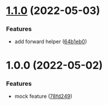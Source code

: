 # [1.1.0](https://github.com/rn2r/safe-selectors/compare/v1.0.0...v1.1.0) (2022-05-03)


### Features

* add forward helper ([64b1eb0](https://github.com/rn2r/safe-selectors/commit/64b1eb099267000ccaa9fa3c31b077d9b9d4981a))

# 1.0.0 (2022-05-02)


### Features

* mock feature ([78fd249](https://github.com/rn2r/safe-selectors/commit/78fd249d7486a51844aea0ae7dc09a05960038a6))
